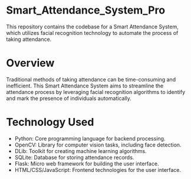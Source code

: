 # Smart_Attendance_System_Pro
This repository contains the codebase for a Smart Attendance System, which utilizes facial recognition technology to automate the process of taking attendance.
# Overview
Traditional methods of taking attendance can be time-consuming and inefficient. This Smart Attendance System aims to streamline the attendance process by leveraging facial recognition algorithms to identify and mark the presence of individuals automatically.

# Technology Used
<ul>
   <li> Python: Core programming language for backend processing.</li>
   <li> OpenCV: Library for computer vision tasks, including face detection.</li>
   <li> DLib: Toolkit for creating machine learning algorithms.</li>
   <li> SQLite: Database for storing attendance records.</li>
   <li> Flask: Micro web framework for building the user interface.</li>
   <li> HTML/CSS/JavaScript: Frontend technologies for the user interface.</li>
</ul>